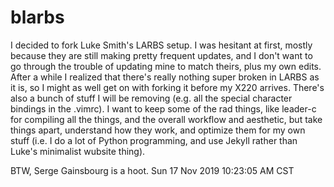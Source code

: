 # blarbs
I decided to fork Luke Smith's LARBS setup.
I was hesitant at first, mostly because they are still making pretty frequent updates, and I don't want to go through the trouble of updating mine to match theirs, plus my own edits.
After a while I realized that there's really nothing super broken in LARBS as it is, so I might as well get on with forking it before my X220 arrives.
There's also a bunch of stuff I will be removing (e.g. all the special character bindings in the .vimrc). I want to keep some of the rad things, like leader-c for compiling all the things, and the overall workflow and aesthetic, but take things apart, understand how they work, and optimize them for my own stuff (i.e. I do a lot of Python programming, and use Jekyll rather than Luke's minimalist wubsite thing).

BTW, Serge Gainsbourg is a hoot.
Sun 17 Nov 2019 10:23:05 AM CST
